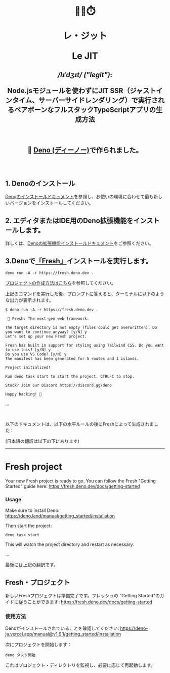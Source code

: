 <h1 align="center">

<br/>

🐻😎⏱️

<div>レ・ジット</div>

**Le JIT**

</h1>

<h2 align="center">

**_/lɪˈdʒɪt/ ("legit")_**:

Node.jsモジュールを使わずにJIT SSR（ジャストインタイム、サーバーサイドレンダリング）で実行されるベアボーンなフルスタックTypeScriptアプリの生成方法

<br/>

🦕 [Deno (ディーノー)](https://deno-ja.vercel.app/manual@v1.9.1/introduction)で作られました。

<br/>

</h2>

## 1. Denoのインストール

[Denoのインストールドキュメント](https://deno-ja.vercel.app/manual@v1.9.1/getting_started/installation)を参照し、お使いの環境に合わせて最も新しいバージョンをインストールしてください。

## 2. エディタまたはIDE用のDeno拡張機能をインストールします。

詳しくは、[Denoの拡張機能インストールドキュメント](https://deno-ja.vercel.app/manual@v1.9.1/getting_started/setup_your_environment#%E3%82%A8%E3%83%87%E3%82%A3%E3%82%BF%E3%83%BC%E3%81%A8ide)をご参照ください。

## 3.Denoで[「Fresh」](https://fresh.deno.dev/)インストールを実行します。

```
deno run -A -r https://fresh.deno.dev .
```

[プロジェクトの作成方法はこちら](https://fresh.deno.dev/docs/getting-started/create-a-project)を参照してください。

上記のコマンドを実行した後、プロンプトに答えると、ターミナルに以下のような出力が表示されます。


```
$ deno run -A -r https://fresh.deno.dev .

 🍋 Fresh: The next-gen web framework. 

The target directory is not empty (files could get overwritten). Do you want to continue anyway? [y/N] y
Let's set up your new Fresh project.

Fresh has built in support for styling using Tailwind CSS. Do you want to use this? [y/N] y
Do you use VS Code? [y/N] y
The manifest has been generated for 5 routes and 1 islands.

Project initialized!

Run deno task start to start the project. CTRL-C to stop.

Stuck? Join our Discord https://discord.gg/deno

Happy hacking! 🦕
```


...

<br/>


以下のドキュメントは、以下の水平ルールの後にFreshによって生成されました：

(日本語の翻訳は以下の下にあります)

---

# Fresh project

Your new Fresh project is ready to go. You can follow the Fresh "Getting
Started" guide here: https://fresh.deno.dev/docs/getting-started

### Usage

Make sure to install Deno: https://deno.land/manual/getting_started/installation

Then start the project:

```
deno task start
```

This will watch the project directory and restart as necessary.

…

最後には上記の翻訳です。


## Fresh・プロジェクト
新しいFreshプロジェクトは準備完了です。フレッシュの "Getting Started"のガイドに従うことができます: https://fresh.deno.dev/docs/getting-started

### 使用方法

Denoがインストールされていることを確認してください: https://deno-ja.vercel.app/manual@v1.9.1/getting_started/installation

次にプロジェクトを開始します：

```
deno タスク開始
```

これはプロジェクト・ディレクトリを監視し、必要に応じて再起動します。
